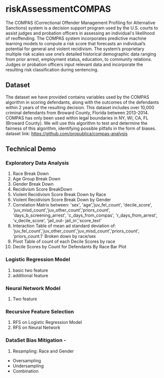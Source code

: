 # riskAssessmentCOMPAS
The COMPAS (Correctional Offender Management Profiling for Alternative Sanctions) system is a decision support program used by the U.S. courts to assist judges and probation officers in assessing an individual's likelihood of reoffending. The COMPAS system incorporates predictive machine learning models to compute a risk score that forecasts an individual’s potential for general and violent recidivism. The system’s proprietary multiple risk scales use one’s detailed historical demographic data ranging from prior arrest, employment status, education, to community relations. Judges or probation officers input relevant data and incorporate the resulting risk classification during sentencing.

## Dataset 
The dataset we have provided contains variables used by the COMPAS algorithm in scoring defendants, along with the outcomes of the defendants within 2 years of the resulting decision. This dataset includes over 10,000 criminal defendants from Broward County, Florida between 2013-2014. COMPAS has only been used within legal boundaries in NY, WI, CA, FL (Broward County). We will use this algorithm to test and determine the fairness of this algorithm, identifying possible pitfalls in the form of biases.
dataset link: https://github.com/propublica/compas-analysis

## Technical Demo 

### Exploratory Data Analysis 
1. Race Break Down 
2. Age Group Break Down
3. Gender Break Down
4. Recidivism Score BreakDown
5. Violent Recidivism Score Break Down by Race
6. Violent Recidivism Score Break Down by Gender 
7. Correlation Matrix between: 'sex', 'age','juv_fel_count', 'decile_score', 
                    'juv_misd_count','juv_other_count','priors_count', 
                    'days_b_screening_arrest', 'c_days_from_compas', 'r_days_from_arrest', 'v_decile_score', 'jail_out- jail_in','score_text'
8. Interaction Table of mean ad standard deviation of: 'juv_fel_count','juv_other_count','juv_misd_count','priors_count', 'priors_count.1' Broken down by race/sex 
9. Pivot Table of count of each Decile Scores by race
10. Decile Scores by Count for Defendants By Race Bar Plot 

### Logistic Regression Model
1. basic two feature 
2. additional feature 

### Neural Network Model 
1. Two feature
   
### Recursive Feature Selection 
1. RFS on Logistic Regression Model 
2. RFS on Neural Network
   
### DataSet Bias Mitigation -
1. Resampling: Race and Gender 
-   Oversampling 
-   Undersampling
-   Combination 
